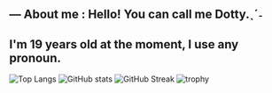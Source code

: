 ## — About me : Hello! You can call me Dotty.ˎˊ˗
## I'm 19 years old at the moment, I use any pronoun.

![Top Langs](https://github-readme-stats.vercel.app/api/top-langs/?username=Fukuroudotty&langs_count=10&theme=dark)
![GitHub stats](https://github-readme-stats.vercel.app/api?username=seu-usuario&show_icons=true&theme=dark)
![GitHub Streak](https://github-readme-streak-stats.herokuapp.com/?user=seu-usuario&theme=dark)
![trophy](https://github-profile-trophy.vercel.app/?username=seu-usuario&theme=onedark)

